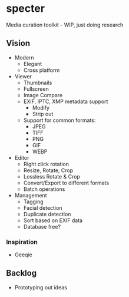 # specter
Media curation toolkit - WIP, just doing research

## Vision
* Modern
  * Elegant
  * Cross platform
* Viewer
  * Thumbnails
  * Fullscreen
  * Image Compare
  * EXIF, IPTC, XMP metadata support
    * Modify
    * Strip out
  * Support for common formats:
    * JPEG
    * TIFF
    * PNG
    * GIF
    * WEBP
* Editor
  * Right click rotation
  * Resize, Rotate, Crop
  * Lossless Rotate & Crop
  * Convert/Export to different formats
  * Batch operations
* Management
  * Tagging
  * Facial detection
  * Duplicate detection
  * Sort based on EXIF data
  * Database free?

### Inspiration
* Geeqie

## Backlog
* Prototyping out ideas
